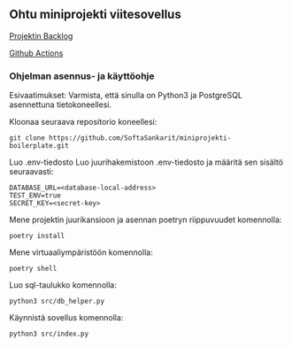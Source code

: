 ## Ohtu miniprojekti viitesovellus

[Projektin Backlog](https://docs.google.com/spreadsheets/d/18hvBnpqpfrvLp4IAaIMx_yBNn7XAfu3UsJ9Jm_BIFVE/edit?usp=sharing)

[Github Actions](https://github.com/SoftaSankarit/miniprojekti-boilerplate/actions)

### Ohjelman asennus- ja käyttöohje

Esivaatimukset: Varmista, että sinulla on Python3 ja PostgreSQL asennettuna tietokoneellesi.

Kloonaa seuraava repositorio koneellesi:
```
git clone https://github.com/SoftaSankarit/miniprojekti-boilerplate.git
```
Luo .env-tiedosto Luo juurihakemistoon .env-tiedosto ja määritä sen sisältö seuraavasti:
```
DATABASE_URL=<database-local-address>
TEST_ENV=true
SECRET_KEY=<secret-key>
```
Mene projektin juurikansioon ja asennan poetryn riippuvuudet komennolla:
```
poetry install
```
Mene virtuaaliympäristöön komennolla:
```
poetry shell
```
Luo sql-taulukko komennolla:
```
python3 src/db_helper.py
```
Käynnistä sovellus komennolla:
```
python3 src/index.py
```